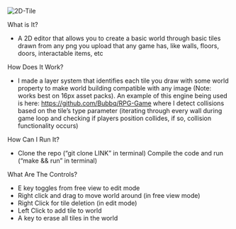 ![2D-Tile](https://github.com/Bubbq/2D-World-Builder/assets/134325235/d725781a-7e17-4198-90af-a0b0dfa05cb4)

What is It?
- A 2D editor that allows you to create a basic world through basic tiles drawn from any png you upload that any game has, like walls, floors, doors, interactable items, etc 

How Does It Work?
- I made a layer system that identifies each tile you draw with some world property to make world building compatible with any image (Note: works best on 16px asset packs). An example of this engine being used is here: https://github.com/Bubbq/RPG-Game where I detect collisions based on the tile’s type parameter (iterating through every wall during game loop and checking if players position collides, if so, collision functionality occurs)

How Can I Run It?
- Clone the repo (“git clone LINK” in terminal)
Compile the code and run (“make && run” in terminal)

What Are The Controls? <br>
- E key toggles from free view to edit mode <br>
- Right click and drag to move world around (in free view mode) <br>
- Right Click for tile deletion (in edit mode) <br>
- Left Click to add tile to world <br>
- A key to erase all tiles in the world <br>